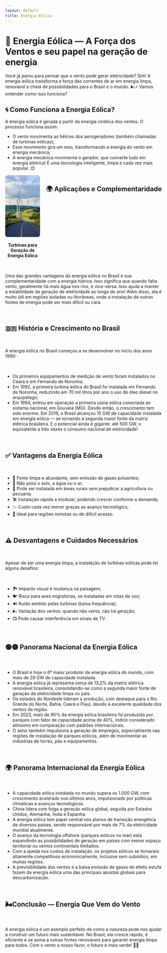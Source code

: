 ```yaml
---
layout: default
title: Energia Eólica
---
```


# **💨 Energia Eólica — A Força dos Ventos e seu papel na geração de energia**

Você já parou para pensar que o vento pode gerar eletricidade? Sim! A energia eólica transforma a força das correntes de ar em energia limpa, renovável e cheia de possibilidades para o Brasil e o mundo. 🌬️⚡ Vamos entender como isso funciona?

## **🌀 Como Funciona a Energia Eólica?**

A energia eólica é gerada a partir da energia cinética dos ventos. O processo funciona assim:
* O vento movimenta as hélices dos aerogeradores (também chamadas de turbinas eólicas);
* Esse movimento gira um eixo, transformando a energia do vento em energia mecânica;
* A energia mecânica movimenta o gerador, que converte tudo em energia elétrica!
  É uma tecnologia inteligente, limpa e cada vez mais popular. 😊

<div style="display: flex; gap: 20px; flex-wrap: wrap;">
  <div style="flex: 1; text-align: center;">
    <img src="https://github.com/cauaschuch/barao_ciencias/blob/main/IMAGES/Energia%20eolica%20onshore.jpg" alt=Representação Turbinas para Geração de Energia Eólica em terra" style="max-width: 100%; border-radius: 8px;">
    <p><strong>Turbinas para Geração de Energia Eólica</strong><br>
  </div>
  

## **🌍 Aplicações e Complementaridade**

Uma das grandes vantagens da energia eólica no Brasil é sua complementaridade com a energia hídrica. Isso significa que quando falta vento, geralmente há mais água nos rios, e vice-versa. Isso ajuda a manter a estabilidade da geração de eletricidade ao longo do ano!
Além disso, ela é muito útil em regiões isoladas ou litorâneas, onde a instalação de outras fontes de energia pode ser mais difícil ou cara.

## **🇧🇷 História e Crescimento no Brasil**

A energia eólica no Brasil começou a se desenvolver no início dos anos 1990:
* Os primeiros equipamentos de medição de vento foram instalados no Ceará e em Fernando de Noronha;
* Em 1992, a primeira turbina eólica do Brasil foi instalada em Fernando de Noronha, reduzindo em 70 mil litros por ano o uso de óleo diesel no arquipélago;
* Em 1994, entrou em operação a primeira usina eólica conectada ao sistema nacional, em Gouveia (MG).
  Desde então, o crescimento tem sido enorme. Em 2019, o Brasil alcançou 15 GW de capacidade instalada em energia eólica — se tornando a segunda maior fonte da matriz elétrica brasileira. E o potencial ainda é gigante: até 500 GW, o equivalente a três vezes o consumo nacional de eletricidade!

## **✅ Vantagens da Energia Eólica**

* 💨 Fonte limpa e abundante, sem emissão de gases poluentes;
* 🌱 Não polui o solo, a água ou o ar;
* 🐄 Pode ser instalada em áreas rurais sem prejudicar a agricultura ou pecuária;
* 🛠️ Instalação rápida e modular, podendo crescer conforme a demanda;
* 📉 Custo cada vez menor graças ao avanço tecnológico;
* 🧭 Ideal para regiões remotas ou de difícil acesso.

## **⚠️ Desvantagens e Cuidados Necessários**

Apesar de ser uma energia limpa, a instalação de turbinas eólicas pode ter alguns desafios:
* 🏞️ Impacto visual e mudança na paisagem;
* 🐦 Risco para aves migratórias, se instaladas em rotas de voo;
* 🔊 Ruído emitido pelas turbinas (baixa frequência);
* 🌬️ Variação dos ventos: quando não venta, não há geração;
* 📺 Pode causar interferência em sinais de TV.

## 🟢🟡 Panorama Nacional da Energia Eólica
* O Brasil é hoje o 6º maior produtor de energia eólica do mundo, com mais de 29 GW de capacidade instalada.
* A energia eólica já representa cerca de 13,2% da matriz elétrica renovável brasileira, consolidando-se como a segunda maior fonte de geração de eletricidade limpa no país.
* Os estados do Nordeste lideram a produção, com destaque para o Rio Grande do Norte, Bahia, Ceará e Piauí, devido à excelente qualidade dos ventos da região.
* Em 2023, mais de 90% da energia eólica brasileira foi produzida por parques com fator de capacidade acima de 40%, índice considerado altíssimo em comparação com padrões internacionais.
* O setor também impulsiona a geração de empregos, especialmente nas regiões de instalação de parques eólicos, além de movimentar as indústrias de torres, pás e equipamentos.

## 🌍 Panorama Internacional da Energia Eólica
* A capacidade eólica instalada no mundo supera os 1.000 GW, com crescimento acelerado nos últimos anos, impulsionado por políticas climáticas e avanços tecnológicos.
* China lidera com folga a geração eólica global, seguida por Estados Unidos, Alemanha, Índia e Espanha.
* A energia eólica tem papel central nos planos de transição energética de diversos países, sendo responsável por mais de 7% da eletricidade mundial atualmente.
* O avanço da tecnologia offshore (parques eólicos no mar) está expandindo as possibilidades de geração em países com menor espaço territorial ou ventos continentais limitados.
* Com a queda nos custos de instalação, os projetos eólicos se tornaram altamente competitivos economicamente, inclusive sem subsídios, em muitas regiões.
* A previsibilidade dos ventos e a baixa emissão de gases de efeito estufa fazem da energia eólica uma das principais apostas globais para descarbonização.

## 🌬️**Conclusão — Energia Que Vem do Vento**
A energia eólica é um exemplo perfeito de como a natureza pode nos ajudar a construir um futuro mais sustentável. No Brasil, ela cresce rápido, é eficiente e se soma a outras fontes renováveis para garantir energia limpa para todos.
Com o vento a nosso favor, o futuro é mais verde! 🍃💨
